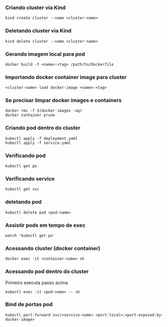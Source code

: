 ### Criando cluster via Kind
```
kind create cluster --name <cluster-name>
```

### Deletando cluster via Kind
```
kind delete cluster --name <cluster-name>
```

### Gerando imagem local para pod
```
docker build -t <name>:<tag> /path/to/Dockerfile
```

### Importando docker container image para cluster
```
<cluster-name> load docker-image <name>:<tag>
```

### Se precisar limpar docker images e containers
```
docker rmi -f $(docker images -aq)
docker container prune
```

### Criando pod dentro do cluster
```
kubectl apply -f deployment.yaml
kubectl apply -f service.yaml
```

### Verificando pod
```
kubectl get po
```

### Verificando service
```
kubectl get svc
```

### deletando pod
```
kubectl delete pod <pod-name>

```

### Assistir pods em tempo de exec
```
watch 'kubectl get po'

```

### Acessando cluster (docker container)
```
docker exec -it <container-name> sh
```

### Acessando pod dentro do cluster
Primeiro executa passo acima

```
kubectl exec -it <pod-name> -- sh
```

### Bind de portas pod
```
kubectl port-forward svc/<service-name> <port-local>:<port-exposed-by-docker-image>
```
